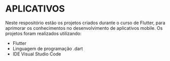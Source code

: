 # APLICATIVOS

Neste respositório estão os projetos criados durante o curso de Flutter, para aprimorar os conhecimentos no desenvolvimento de aplicativos mobile.
Os projetos foram realizados utilizando:
* Flutter
* Linguagem de programação .dart
* IDE Visual Studio Code
